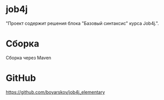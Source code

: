# job4j
"Проект содержит решения блока "Базовый синтаксис" курса Job4j.".

# Сборка
Сборка через Maven

# GitHub
https://github.com/boyarskov/job4j_elementary


